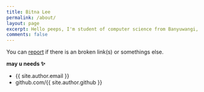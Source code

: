 ```yaml
---
title: Bitna Lee
permalink: /about/
layout: page
excerpt: Hello peeps, I'm student of computer science from Banyuwangi, living in Jogjakarta. This blog for documentation about my programming journey, running on jekyll, hosting on netlify and using my own simple theme.
comments: false
---
```


<!-- 저는 광고과 졸업 후 인사행정 업무를 하며 마지막으로 이직했던 IT회사에서 개발자라는 직군을 처음 알게 되었습니다. 인사업무를 하며 보다 전문성 있는 일을 하고 싶다는 열망이 있었습니다. 최측근에서 개발자분들이 업무를 하는 모습을 보며 저 또한 자연스레 관심이 생기게 되었습니다. 저는 개발자라는 직군은 끊임없이 문제에 대해 고민하고 개선해나가는 모습이 제일 끌렸습니다. 노력하면 할수록 그 성과가 나타나며 풀리지 않던 문제가 해결되었을 때의 성취감과 함께 가지고 있는 지식을 서로 공유하고 자유로운 피드백을 주고 받으며 같이 성장해나가는 공유문화 또한 크게 와 닿았습니다. 퇴근 후 개인시간을 활용하여 유튜브 생활코딩 등으로 개발에 대해 학습할 수 있었고 작성한 코드대로 무언가 만들어 낼 수 있다는 점이 가장 매력적으로 다가왔습니다. 개발자는 도전, 성장, 발전 이라는 키워드를 아우르는  직업이라고 생각이 들었고 제가 개발자라는 직군에 도전하게 된 계기가 되었습니다. 단순 유튜브 강의에서만 그치지 않고 보다 전문적인 지식을 쌓고자 코드잇으로 디지털강의수강 및  퇴사 후 부트캠프에 들어가 본격적으로 개발에 대한 이론적 지식을 쌓으며 개발자라는 직군에 도전하게 되었습니다.  -->




You can [report](http://github.com/piharpi/jekyll-klise/issues/new) if there is an broken link(s) or somethings else.

**may u needs ✨**

- {{ site.author.email }}
- github.com/{{ site.author.github }}
